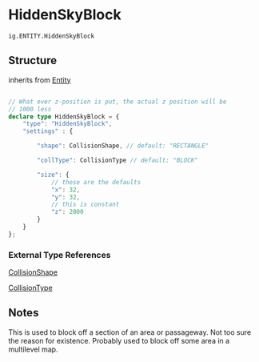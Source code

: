 # HiddenSkyBlock
`ig.ENTITY.HiddenSkyBlock`

## Structure
inherits from [Entity](/entities/base/entity.md)
```ts

// What ever z-position is put, the actual z position will be
// 1000 less 
declare type HiddenSkyBlock = {
    "type": "HiddenSkyBlock",
    "settings" : {

        "shape": CollisionShape, // default: "RECTANGLE"

        "collType": CollisionType // default: "BLOCK"

        "size": {
            // these are the defaults
            "x": 32,
            "y": 32,
            // this is constant
            "z": 2000
        }
    }
};
```
### External Type References

[CollisionShape](/types/collision-shape.md)

[CollisionType](/types/collision-type.md)

## Notes

This is used to block off a section of an area or passageway. Not too sure the reason for existence. 
Probably used to block off some area in a multilevel map.